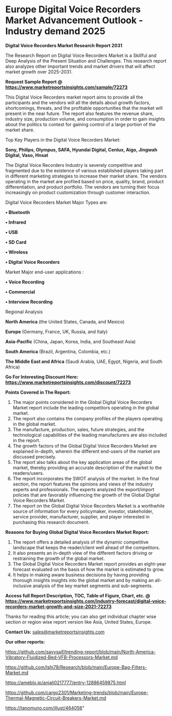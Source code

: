 # Europe Digital Voice Recorders Market Advancement Outlook - Industry demand 2025

<strong>Digital Voice Recorders Market Research Report 2031</strong>

The Research Report on Digital Voice Recorders Market is a Skillful and Deep Analysis of the Present Situation and Challenges. This research report also analyzes other important trends and market drivers that will affect market growth over 2025-2031.

<strong>Request Sample Report @ <a href=https://www.marketreportsinsights.com/sample/72273>https://www.marketreportsinsights.com/sample/72273</a></strong>

This Digital Voice Recorders market report aims to provide all the participants and the vendors will all the details about growth factors, shortcomings, threats, and the profitable opportunities that the market will present in the near future. The report also features the revenue share, industry size, production volume, and consumption in order to gain insights about the politics to contest for gaining control of a large portion of the market share.

Top Key Players in the Digital Voice Recorders Market:

<strong>Sony, Philips, Olympus, SAFA, Hyundai Digital, Cenlux, Aigo, Jingwah Digital, Vaso, Hnsat</strong>

The Digital Voice Recorders Industry is severely competitive and fragmented due to the existence of various established players taking part in different marketing strategies to increase their market share. The vendors operating in the market are profiled based on price, quality, brand, product differentiation, and product portfolio. The vendors are turning their focus increasingly on product customization through customer interaction.

Digital Voice Recorders Market Major Types are:

<strong>• Bluetooth

• Infrared

• USB

• SD Card

• Wireless

• Digital Voice Recorders</strong>

Market Major end-user applications :

<strong>• Voice Recording

• Commercial

• Interview Recording</strong>

Regional Analysis

</u><strong><b>North America</b></strong> (the United States, Canada, and Mexico)

<strong><b>Europe </b></strong>(Germany, France, UK, Russia, and Italy)

<strong><b>Asia-Pacific</b></strong> (China, Japan, Korea, India, and Southeast Asia)

<strong><b>South America</b></strong> (Brazil, Argentina, Colombia, etc.)

<strong><b>The Middle East and Africa</b></strong> (Saudi Arabia, UAE, Egypt, Nigeria, and South Africa)

<strong>Go For Interesting Discount Here: <a href=https://www.marketreportsinsights.com/discount/72273>https://www.marketreportsinsights.com/discount/72273</a></strong>

<strong>Points Covered in The Report:</strong>
<ol>
  <li>The major points considered in the Global Digital Voice Recorders Market report include the leading competitors operating in the global market.</li>
  <li>The report also contains the company profiles of the players operating in the global market.</li>
  <li>The manufacture, production, sales, future strategies, and the technological capabilities of the leading manufacturers are also included in the report.</li>
  <li>The growth factors of the Global Digital Voice Recorders Market are explained in-depth, wherein the different end-users of the market are discussed precisely.</li>
  <li>The report also talks about the key application areas of the global market, thereby providing an accurate description of the market to the readers/users.</li>
  <li>The report incorporates the SWOT analysis of the market. In the final section, the report features the opinions and views of the industry experts and professionals. The experts analyzed the export/import policies that are favorably influencing the growth of the Global Digital Voice Recorders Market.</li>
  <li>The report on the Global Digital Voice Recorders Market is a worthwhile source of information for every policymaker, investor, stakeholder, service provider, manufacturer, supplier, and player interested in purchasing this research document.</li>
</ol>
<strong>Reasons for Buying Global Digital Voice Recorders Market Report:</strong>

<ol>
  <li>The report offers a detailed analysis of the dynamic competitive landscape that keeps the reader/client well ahead of the competitors.</li>
  <li>It also presents an in-depth view of the different factors driving or restraining the growth of the global market.</li>
  <li>The Global Digital Voice Recorders Market report provides an eight-year forecast evaluated on the basis of how the market is estimated to grow.</li>
  <li>It helps in making aware business decisions by having providing thorough insights insights into the global market and by making an all-inclusive analysis of the key market segments and sub-segments.</li>
</ol>
<strong>Access full Report Description, TOC, Table of Figure, Chart, etc. @ <a href=https://www.marketreportsinsights.com/industry-forecast/digital-voice-recorders-market-growth-and-size-2021-72273>https://www.marketreportsinsights.com/industry-forecast/digital-voice-recorders-market-growth-and-size-2021-72273</a></strong>


Thanks for reading this article; you can also get individual chapter wise section or region wise report version like Asia, United States, Europe.

<strong>Contact Us:</strong>
sales@marketreportsinsights.com

<strong>Our other reports:</strong>

<a href=https://github.com/sayysaif/trending-report/blob/main/North-America-Vibratory-Fluidized-Bed-VFB-Processors-Market.md>https://github.com/sayysaif/trending-report/blob/main/North-America-Vibratory-Fluidized-Bed-VFB-Processors-Market.md</a>

<a href=https://github.com/Ishi78/Research/blob/main/Europe-Bag-Filters-Market.md>https://github.com/Ishi78/Research/blob/main/Europe-Bag-Filters-Market.md</a>

<a href=https://ameblo.jp/anjali0217777/entry-12886459875.html>https://ameblo.jp/anjali0217777/entry-12886459875.html</a>

<a href=https://github.com/cargo2301/Marketing-trends/blob/main/Europe-Thermal-Magnetic-Circuit-Breakers-Market.md>https://github.com/cargo2301/Marketing-trends/blob/main/Europe-Thermal-Magnetic-Circuit-Breakers-Market.md</a>

<a href=https://tanomuno.com/illust/464056>https://tanomuno.com/illust/464056</a>"
